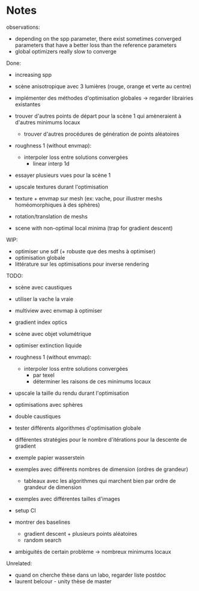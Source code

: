 # Notes

observations:

- depending on the spp parameter, there exist sometimes converged parameters that have a better loss than the reference parameters
- global optimizers really slow to converge

Done:

- increasing spp
- scène anisotropique avec 3 lumières (rouge, orange et verte au centre)
- implémenter des méthodes d'optimisation globales -> regarder librairies existantes
- trouver d'autres points de départ pour la scène 1 qui amèneraient à d'autres minimums locaux

  - trouver d'autres procédures de génération de points aléatoires

- roughness 1 (without envmap):

  - interpoler loss entre solutions convergées
    - linear interp 1d

- essayer plusieurs vues pour la scène 1
- upscale textures durant l'optimisation
- texture + envmap sur mesh (ex: vache, pour illustrer meshs homéomorphiques à des sphères)
- rotation/translation de meshs
- scene with non-optimal local minima (trap for gradient descent)

WIP:

- optimiser une sdf (+ robuste que des meshs à optimiser)
- optimisation globale
- littérature sur les optimisations pour inverse rendering

TODO:

- scène avec caustiques
- utiliser la vache la vraie
- multiview avec envmap à optimiser

- gradient index optics

- scène avec objet volumétrique
- optimiser extinction liquide

- roughness 1 (without envmap):
  - interpoler loss entre solutions convergées
    - par texel
    - déterminer les raisons de ces minimums locaux
- upscale la taille du rendu durant l'optimisation

- optimisations avec sphères
- double caustiques
- tester différents algorithmes d'optimisation globale
- différentes stratégies pour le nombre d'itérations pour la descente de gradient
- exemple papier wasserstein
- exemples avec différents nombres de dimension (ordres de grandeur)
  - tableaux avec les algorithmes qui marchent bien par ordre de grandeur de dimension
- exemples avec différentes tailles d'images
- setup CI

- montrer des baselines

  - gradient descent + plusieurs points aléatoires
  - random search

- ambiguités de certain problème -> nombreux minimums locaux

Unrelated:

- quand on cherche thèse dans un labo, regarder liste postdoc
- laurent belcour - unity thèse de master
